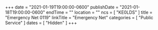 +++
date = "2021-01-19T19:00:00-0600"
publishDate = "2021-01-18T19:00:00-0600"
endTime = ""
location = ""
ncs = [ "KE0LDS" ]
title = "Emergency Net 0119"
linkTitle = "Emergency Net"
categories = [ "Public Service" ]
dates = [ "Hidden" ]
+++
